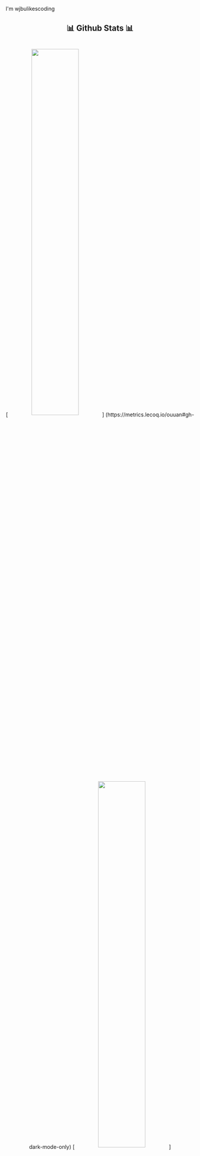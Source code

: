 


I'm wjbulikescoding

<h2 align="center">📊 Github Stats 📊</h2>
<br>
<div align="center">
    [<img align="center" width="50%" src="https://github-readme-stats-ouuan.vercel.app/api?username=wjbulikescoding&show_icons=true%22%3E]">]                (https://metrics.lecoq.io/ouuan#gh-dark-mode-only)
    [<img align="center" width="50%" src="https://github-readme-stats-ouuan.vercel.app/api?username=wjbulikescoding&show_icons=true">](https://metrics.lecoq.io/ouuan#gh-  light-mode-only)
    
\
</div>
<br>
<img width="315" src="https://github-readme-stats.vercel.app/api/top-langs/?username=wjbulikescoding&layout=compact&theme=algolia"/>

